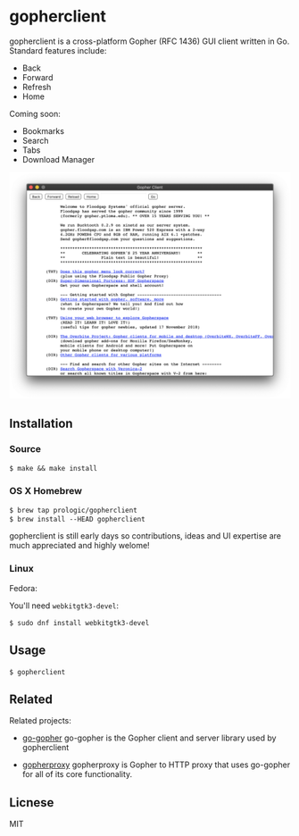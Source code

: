 # gopherclient

gopherclient is a cross-platform Gopher (RFC 1436) GUI client written in Go.
Standard features include:

- Back
- Forward
- Refresh
- Home

Coming soon:

- Bookmarks
- Search
- Tabs
- Download Manager

![Gopher Client](/screenshot.png?raw=true "Gopher Client")

## Installation

### Source

```#!bash
$ make && make install
```

### OS X Homebrew

```#!bash
$ brew tap prologic/gopherclient
$ brew install --HEAD gopherclient
```

gopherclient is still early days so contributions, ideas and UI expertise are
much appreciated and highly welome!

### Linux

Fedora:

You'll need `webkitgtk3-devel`:

```#!bash
$ sudo dnf install webkitgtk3-devel
```

## Usage

```#!bash
$ gopherclient
```

## Related

Related projects:

- [go-gopher](https://github.com/prologic/go-gopher)
  go-gopher is the Gopher client and server library used by gopherclient

- [gopherproxy](https://github.com/prologic/gopherproxy)
  gopherproxy is Gopher to HTTP proxy that uses go-gopher
  for all of its core functionality.

## Licnese

MIT
